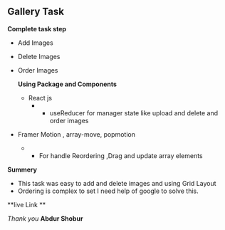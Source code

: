 ## Gallery Task

**Complete task step**

- Add Images
- Delete Images
- Order Images

  **Using Package and Components**

  - React js
    - - useReducer for manager state like upload and delete and order images

- Framer Motion , array-move, popmotion
  - - For handle Reordering ,Drag and update array elements

**Summery**

- This task was easy to add and delete images and using Grid Layout
- Ordering is complex to set I need help of google to solve this.

**live Link **

_Thank you_
**Abdur Shobur**
